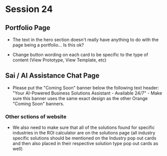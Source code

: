 # Session 24 #

## Portfolio Page ## 

- The text in the hero section doesn't really have anything to do with the page being a portfolio... Is this ok?

- Change button wording on each card to be specific to the type of content (View Prototype, View Template, etc)

## Sai / AI Assistance Chat Page ##

- Please put the "Coming Soon" banner below the following text header: "Your AI-Powered Business Solutions Assistant - Available 24/7" - Make sure this banner uses the same exact design as the other Orange "Coming Soon" banners.


### Other sctions of website ###

- We also need to make sure that all of the solutions found for specific industries in the ROI calculator are on the solutions page (all industry specific solutions should be mentioned on the Industry pop out cards and then also placed in their respective solution type pop out cards as well)

